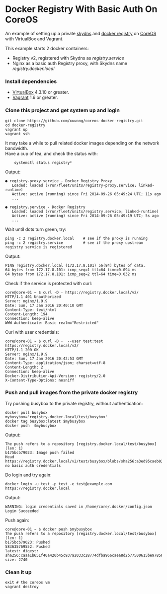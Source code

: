 # Docker Registry With Basic Auth On CoreOS

An example of setting up a private [skydns][SkyDNS] and [docker registry][Docker-Registry] on [CoreOS][using-coreos] with VirtualBox and Vagrant.

This example starts 2 docker containers:

* Registry v2, registered with Skydns as _registry.service_
* Nginx as a basic auth Registry proxy, with Skydns name _registry.docker.local_

### Install dependencies

* [VirtualBox][virtualbox] 4.3.10 or greater.
* [Vagrant][vagrant] 1.6 or greater.

### Clone this project and get system up and login

	git clone https://github.com/xuwang/coreos-docker-registry.git
	cd docker-registry
	vagrant up
	vagrant ssh
	
It may take a while to pull related docker images depending on the network bandwidth.    
Have a cup of tea, and check the status with:

        systemctl status registry*
Output:

    ● registry-proxy.service - Docker Registry Proxy
       Loaded: loaded (/run/fleet/units/registry-proxy.service; linked-runtime)
       Active: active (running) since Fri 2014-09-26 05:49:24 UTC; 11s ago
       ...

    ● registry.service - Docker Registry
       Loaded: loaded (/run/fleet/units/registry.service; linked-runtime)
       Active: active (running) since Fri 2014-09-26 05:49:19 UTC; 5s ago
       ...
Wait until dots turn green, try:

	ping -c 2 registry.docker.local    # see if the proxy is running
	ping -c 2 registry.service         # see if the proxy upstream registry service is registered
	
Output:

	PING registry.docker.local (172.17.8.101) 56(84) bytes of data.
	64 bytes from 172.17.8.101: icmp_seq=1 ttl=64 time=0.094 ms
	64 bytes from 172.17.8.101: icmp_seq=2 ttl=64 time=0.032 ms

Check if the service is protected with curl:
      
```
core@core-01 ~ $ curl -D - https://registry.docker.local/v2/
HTTP/1.1 401 Unauthorized
Server: nginx/1.9.9
Date: Sun, 17 Jan 2016 20:40:10 GMT
Content-Type: text/html
Content-Length: 194
Connection: keep-alive
WWW-Authenticate: Basic realm="Restricted"
```

Curl with user credentials:
```
core@core-01 ~ $ curl -D -  --user test:test https://registry.docker.local/v2/
HTTP/1.1 200 OK
Server: nginx/1.9.9
Date: Sun, 17 Jan 2016 20:42:53 GMT
Content-Type: application/json; charset=utf-8
Content-Length: 2
Connection: keep-alive
Docker-Distribution-Api-Version: registry/2.0
X-Content-Type-Options: nosniff
```

### Push and pull images from the private docker registry
Try pushing busybox to the private registry, without authentication:

	docker pull busybox
	mybusybox='registry.docker.local/test/busybox'
	docker tag busybox:latest $mybusybox
	docker push  $mybusybox
Output:

    The push refers to a repository [registry.docker.local/test/busybox] (len: 1)
    b175bcb79023: Image push failed
    Head https://registry.docker.local/v2/test/busybox/blobs/sha256:a3ed95caeb02ffe68cdd9fd84406680ae93d633cb16422d00e8a7c22955b46d4:     no basic auth credentials
    
Do login and try again:

    docker login -u test -p test -e test@example.com https://registry.docker.local
	
Output:

    WARNING: login credentials saved in /home/core/.docker/config.json
    Login Succeeded
 
Push again:

    core@core-01 ~ $ docker push $mybusybox
    The push refers to a repository [registry.docker.local/test/busybox] (len: 1)
    b175bcb79023: Pushed
    583635769552: Pushed
    latest: digest: sha256:caaa1b651f40a420b45c937a2033c28774dfba966caea8d2b77500615be97858 size: 2740
    
### Clean it up

	exit # the coreos vm
	vagrant destroy

[virtualbox]: https://www.virtualbox.org/
[vagrant]: https://www.vagrantup.com/downloads.html
[using-coreos]: http://coreos.com/docs/using-coreos/
[SkyDNS]: https://github.com/skynetservices/skydns
[Docker-Registry]: https://github.com/docker/docker-registry


